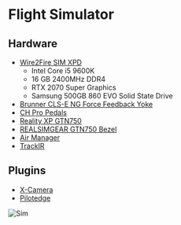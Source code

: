 # Flight Simulator
## Hardware
- [Wire2Fire SIM XPD](https://wired2fire.co.uk/product/sim-xpd/#scroll_tabbing)
  - Intel Core i5 9600K
  - 16 GB 2400MHz DDR4
  - RTX 2070 Super Graphics
  - Samsung 500GB 860 EVO Solid State Drive
- [Brunner CLS-E NG Force Feedback Yoke](https://www.brunner-innovation.swiss/product/cls-e-ng-yoke/)
- [CH Pro Pedals](http://www.chproducts.com/Pro-Pedals-v13-d-716.html)
- [Reality XP GTN750](https://reality-xp.com/index.html#tabs)
- [REALSIMGEAR GTN750 Bezel](https://realsimgear.com/products/realsimgear-gtn750-bezel-for-x-plane-and-p3d)
- [Air Manager](https://www.siminnovations.com)
- [TrackIR](http://www.naturalpoint.com/trackir/)
## Plugins
- [X-Camera](https://www.stickandrudderstudios.com/x-camera/)
- [Pilotedge](https://www.pilotedge.net)

![Sim](sim.png)